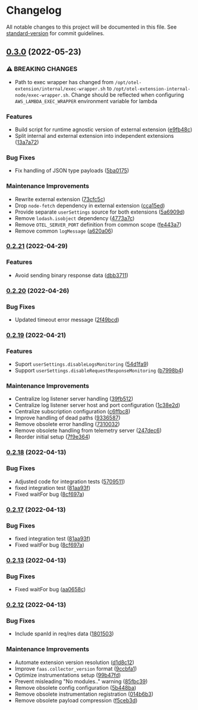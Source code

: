 # Changelog

All notable changes to this project will be documented in this file. See [standard-version](https://github.com/conventional-changelog/standard-version) for commit guidelines.

## [0.3.0](https://github.com/serverless/runtime/compare/@serverless/aws-lambda-otel-extension@0.2.21...@serverless/aws-lambda-otel-extension@0.3.0) (2022-05-23)

### ⚠ BREAKING CHANGES

- Path to exec wrapper has changed from `/opt/otel-extension/internal/exec-wrapper.sh` to `/opt/otel-extension-internal-node/exec-wrapper.sh`. Change should be reflected when configuring `AWS_LAMBDA_EXEC_WRAPPER` environment variable for lambda

### Features

- Build script for runtime agnostic version of external extension ([e9fb48c](https://github.com/serverless/runtime/commit/e9fb48c0a75a058f6edac85033f8a8406fb1054a))
- Split internal and external extension into independent extensions ([13a7a72](https://github.com/serverless/runtime/commit/13a7a72a01c43d79176ef0f34b54fca64aba9651))

### Bug Fixes

- Fix handling of JSON type payloads ([5ba0175](https://github.com/serverless/runtime/commit/5ba0175b04a01311e9283c8d0b5a470a5b0d6347))

### Maintenance Improvements

- Rewrite external extension ([73cfc5c](https://github.com/serverless/runtime/commit/73cfc5c9c979f2d7b089f5fb3deca39ab1f52086))
- Drop `node-fetch` dependency in external extension ([cca15ed](https://github.com/serverless/runtime/commit/cca15ed850123ee2d7130bb7eb03d0de97ce8a52))
- Provide separate `userSettings` source for both extensions ([5a6909d](https://github.com/serverless/runtime/commit/5a6909dceabb7f73f15fb5055476e5b9d6f141dd))
- Remove `lodash.isobject` dependency ([4773a7c](https://github.com/serverless/runtime/commit/4773a7cf52b0684fc8db100b0b1321444539c612))
- Remove `OTEL_SERVER_PORT` definition from common scope ([fe443a7](https://github.com/serverless/runtime/commit/fe443a7fd5060b6182de5797aece98ba4d45aaac))
- Remove common `logMessage` ([a620a06](https://github.com/serverless/runtime/commit/a620a065e2c20d7a996ce0c64093686fea4c8c05))

### [0.2.21](https://github.com/serverless/runtime/compare/@serverless/aws-lambda-otel-extension@0.2.20...@serverless/aws-lambda-otel-extension@0.2.21) (2022-04-29)

### Features

- Avoid sending binary response data ([dbb3711](https://github.com/serverless/runtime/commit/dbb3711b696a77290f93a36f1f2f2e190067c36a))

### [0.2.20](https://github.com/serverless/runtime/compare/@serverless/aws-lambda-otel-extension@0.2.19...@serverless/aws-lambda-otel-extension@0.2.20) (2022-04-26)

### Bug Fixes

- Updated timeout error message ([2f49bcd](https://github.com/serverless/runtime/commit/2f49bcd291d4574384515a028060897fa36043c0))

### [0.2.19](https://github.com/serverless/runtime/compare/@serverless/aws-lambda-otel-extension@0.2.18...@serverless/aws-lambda-otel-extension@0.2.19) (2022-04-21)

### Features

- Suport `userSettings.disableLogsMonitoring` ([54d1fa9](https://github.com/serverless/runtime/commit/54d1fa996e82566fd505d9e1975d9c641651d147))
- Support `userSettings.disableRequestResponseMonitoring` ([b7998b4](https://github.com/serverless/runtime/commit/b7998b42843e02e1fb76faf60a73e127c86bdb7d))

### Maintenance Improvements

- Centralize log listener server handling ([39fb512](https://github.com/serverless/runtime/commit/39fb51297105f8c3c491b41f151e592169601fb1))
- Centralize log listener server host and port configuration ([1c38e2d](https://github.com/serverless/runtime/commit/1c38e2d6a1a8b5dd3bc5ddef1f5bc24f8cc0e230))
- Centralize subscription configuration ([c6ffbc8](https://github.com/serverless/runtime/commit/c6ffbc8f61b2ebebceb35f4a576900ee27b3274a))
- Improve handling of dead paths ([9336587](https://github.com/serverless/runtime/commit/933658710e2dc814f0b2f2c1221c8044e924b132))
- Remove obsolete error handling ([7310032](https://github.com/serverless/runtime/commit/7310032176d1e9ddd17bde9378ea260844f6b044))
- Remove obsolete handling from telemetry server ([247dec6](https://github.com/serverless/runtime/commit/247dec6665597b7f6d56fa8454c18a32352d5458))
- Reorder initial setup ([7f9e364](https://github.com/serverless/runtime/commit/7f9e364d23ab7cf0341aa2e9e7e255f398cb2fa7))

### [0.2.18](https://github.com/serverless/runtime/compare/@serverless/aws-lambda-otel-extension@0.2.12...@serverless/aws-lambda-otel-extension@0.2.18) (2022-04-13)

### Bug Fixes

- Adjusted code for integration tests ([5709511](https://github.com/serverless/runtime/commit/5709511ed5afd4b06c541383d39e0880feacd2fa))
- fixed integration test ([81aa93f](https://github.com/serverless/runtime/commit/81aa93fb295b980cad87b43e9b166005f138a020))
- Fixed waitFor bug ([8cf697a](https://github.com/serverless/runtime/commit/8cf697ad29d75ed04b8a3272c5e4c409c5fe37e4))

### [0.2.17](https://github.com/serverless/runtime/compare/@serverless/aws-lambda-otel-extension@0.2.12...@serverless/aws-lambda-otel-extension@0.2.17) (2022-04-13)

### Bug Fixes

- fixed integration test ([81aa93f](https://github.com/serverless/runtime/commit/81aa93fb295b980cad87b43e9b166005f138a020))
- Fixed waitFor bug ([8cf697a](https://github.com/serverless/runtime/commit/8cf697ad29d75ed04b8a3272c5e4c409c5fe37e4))

### [0.2.13](https://github.com/serverless/runtime/compare/@serverless/aws-lambda-otel-extension@0.2.12...@serverless/aws-lambda-otel-extension@0.2.13) (2022-04-13)

### Bug Fixes

- Fixed waitFor bug ([aa0658c](https://github.com/serverless/runtime/commit/aa0658cc8c3ab87708ec33c00f21dc93c1dc76e7))

### [0.2.12](https://github.com/serverless/runtime/compare/@serverless/aws-lambda-otel-extension@0.2.10...@serverless/aws-lambda-otel-extension@0.2.12) (2022-04-13)

### Bug Fixes

- Include spanId in req/res data ([1801503](https://github.com/serverless/runtime/commit/1801503557b09d97edbda16f94f990b6914c5bad))

### Maintenance Improvements

- Automate extension version resolution ([d1d8c12](https://github.com/serverless/runtime/commit/d1d8c124563b0481383c21b69e7f13576dafbab9))
- Improve `faas.collector_version` format ([9ccbfa1](https://github.com/serverless/runtime/commit/9ccbfa10c301d1234d595ae5b242bd43a42b1ade))
- Optimize instrumentations setup ([99b47fd](https://github.com/serverless/runtime/commit/99b47fd339f1a64312ef7c37baca54f6e9967ac1))
- Prevent misleading "No modules.." warning ([85fbc39](https://github.com/serverless/runtime/commit/85fbc399ad61914104d7f86e60699042d7fe6f79))
- Remove obsolete config configuration ([5b448ba](https://github.com/serverless/runtime/commit/5b448ba4c0bac1d9f6653151cad9d075916def3f))
- Remove obsolete instrumentation registration ([014b6b3](https://github.com/serverless/runtime/commit/014b6b39647df54643aa18086183479810aaf79a))
- Remove obsolete payload compression ([f5ceb3d](https://github.com/serverless/runtime/commit/f5ceb3d9151ad2183d3ebe5e1b079f4a7e788fea))
